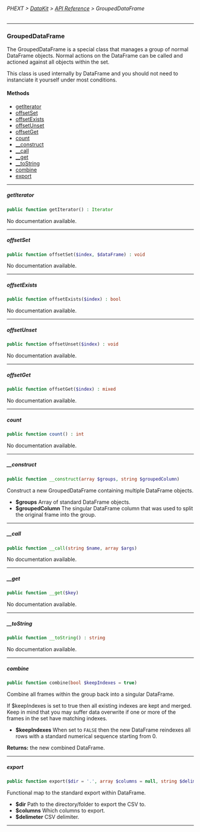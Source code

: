 ###### PHEXT > [DataKit](../README.md) > [API Reference](index.md) > GroupedDataFrame
------
### GroupedDataFrame
The GroupedDataFrame is a special class that manages a group of normal DataFrame objects. Normal actions on the DataFrame can be called and actioned against all objects within the set.

This class is used internally by DataFrame and you should not need to instanciate it yourself under most conditions.
#### Methods
- [getIterator](#getiterator)
- [offsetSet](#offsetset)
- [offsetExists](#offsetexists)
- [offsetUnset](#offsetunset)
- [offsetGet](#offsetget)
- [count](#count)
- [__construct](#__construct)
- [__call](#__call)
- [__get](#__get)
- [__toString](#__tostring)
- [combine](#combine)
- [export](#export)

------
##### getIterator
```php
public function getIterator() : Iterator
```
No documentation available.


------
##### offsetSet
```php
public function offsetSet($index, $dataFrame) : void
```
No documentation available.


------
##### offsetExists
```php
public function offsetExists($index) : bool
```
No documentation available.


------
##### offsetUnset
```php
public function offsetUnset($index) : void
```
No documentation available.


------
##### offsetGet
```php
public function offsetGet($index) : mixed
```
No documentation available.


------
##### count
```php
public function count() : int
```
No documentation available.


------
##### __construct
```php
public function __construct(array $groups, string $groupedColumn) 
```
Construct a new GroupedDataFrame containing multiple DataFrame objects.

- **$groups** Array of standard DataFrame objects.
- **$groupedColumn** The singular DataFrame column that was used to split the original frame into the group.


------
##### __call
```php
public function __call(string $name, array $args) 
```
No documentation available.


------
##### __get
```php
public function __get($key) 
```
No documentation available.


------
##### __toString
```php
public function __toString() : string
```
No documentation available.


------
##### combine
```php
public function combine(bool $keepIndexes = true) 
```
Combine all frames within the group back into a singular DataFrame.

If $keepIndexes is set to true then all existing indexes are kept and merged. Keep in mind that you may suffer data overwrite if one or more of the frames in the set have matching indexes.

- **$keepIndexes**  When set to `FALSE` then the new DataFrame reindexes all rows with a standard numerical sequence starting from 0.

**Returns:**  the new combined DataFrame.


------
##### export
```php
public function export($dir = '.', array $columns = null, string $delimeter = ',') 
```
Functional map to the standard export within DataFrame.

- **$dir** Path to the directory/folder to export the CSV to.
- **$columns** Which columns to export.
- **$delimeter** CSV delimiter.


------
